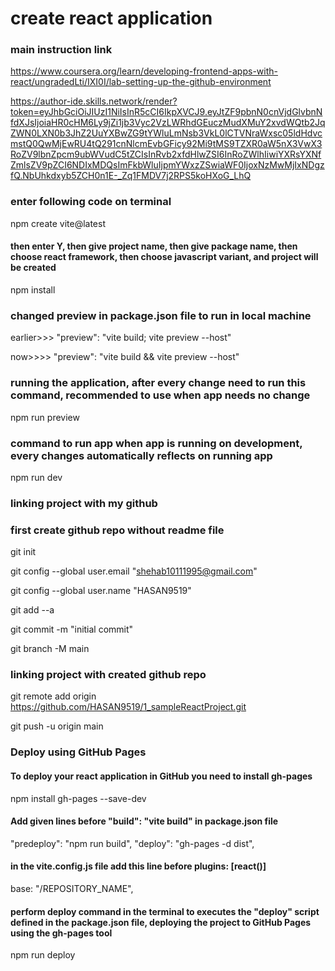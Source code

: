# create react application

### main instruction link

https://www.coursera.org/learn/developing-frontend-apps-with-react/ungradedLti/IXI0I/lab-setting-up-the-github-environment

https://author-ide.skills.network/render?token=eyJhbGciOiJIUzI1NiIsInR5cCI6IkpXVCJ9.eyJtZF9pbnN0cnVjdGlvbnNfdXJsIjoiaHR0cHM6Ly9jZi1jb3Vyc2VzLWRhdGEuczMudXMuY2xvdWQtb2JqZWN0LXN0b3JhZ2UuYXBwZG9tYWluLmNsb3VkL0lCTVNraWxsc05ldHdvcmstQ0QwMjEwRU4tQ291cnNlcmEvbGFicy92Mi9tMS9TZXR0aW5nX3VwX3RoZV9lbnZpcm9ubWVudC5tZCIsInRvb2xfdHlwZSI6InRoZWlhIiwiYXRsYXNfZmlsZV9pZCI6NDIxMDQsImFkbWluIjpmYWxzZSwiaWF0IjoxNzMwMjIxNDgzfQ.NbUhkdxyb5ZCH0n1E-_Zq1FMDV7j2RPS5koHXoG_LhQ


### enter following code on terminal
npm create vite@latest
#### then enter Y, then give project name, then give package name, then choose react framework, then choose javascript variant, and project will be created

npm install

### changed preview in package.json file to run in local machine
earlier>>>   "preview": "vite build; vite preview --host"

now>>>>      "preview": "vite build && vite preview --host"

### running the application, after every change need to run this command, recommended to use when app needs no change  
npm run preview

### command to run app when app is running on development, every changes automatically reflects on running app 
npm run dev

### linking project with my github
### first create github repo without readme file
git init

git config --global user.email "shehab10111995@gmail.com"

git config --global user.name "HASAN9519"

git add --a

git commit -m "initial commit"

git branch -M main

### linking project with created github repo 
git remote add origin https://github.com/HASAN9519/1_sampleReactProject.git

git push -u origin main


### Deploy using GitHub Pages

#### To deploy your react application in GitHub you need to install gh-pages
npm install gh-pages --save-dev

#### Add given lines before "build": "vite build" in package.json file
"predeploy": "npm run build",
"deploy": "gh-pages -d dist",

#### in the vite.config.js file add this line before plugins: [react()]
base: "/REPOSITORY_NAME",

#### perform deploy command in the terminal to executes the "deploy" script defined in the package.json file, deploying the project to GitHub Pages using the gh-pages tool

npm run deploy
